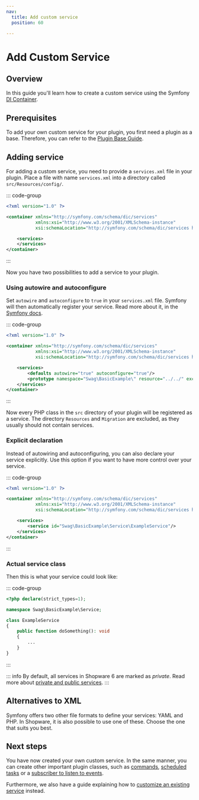 ```yaml
---
nav:
  title: Add custom service
  position: 60

---
```


# Add Custom Service

## Overview

In this guide you'll learn how to create a custom service using the Symfony [DI Container](https://symfony.com/doc/current/service_container.html).

## Prerequisites

To add your own custom service for your plugin, you first need a plugin as a base.
Therefore, you can refer to the [Plugin Base Guide](../plugin-base-guide).

## Adding service

For adding a custom service, you need to provide a `services.xml` file in your plugin.
Place a file with name `services.xml` into a directory called `src/Resources/config/`.

::: code-group

```xml [<plugin root>/src/Resources/config/services.xml]
<?xml version="1.0" ?>

<container xmlns="http://symfony.com/schema/dic/services"
           xmlns:xsi="http://www.w3.org/2001/XMLSchema-instance"
           xsi:schemaLocation="http://symfony.com/schema/dic/services http://symfony.com/schema/dic/services/services-1.0.xsd">

    <services>
    </services>
</container>
```

:::

Now you have two possibilities to add a service to your plugin.

### Using autowire and autoconfigure

Set `autowire` and `autoconfigure` to `true` in your `services.xml` file.
Symfony will then automatically register your service.
Read more about it, in the [Symfony docs](https://symfony.com/doc/current/service_container.html#creating-configuring-services-in-the-container).

::: code-group

```xml [<plugin root>/src/Resources/config/services.xml]
<?xml version="1.0" ?>

<container xmlns="http://symfony.com/schema/dic/services"
           xmlns:xsi="http://www.w3.org/2001/XMLSchema-instance"
           xsi:schemaLocation="http://symfony.com/schema/dic/services http://symfony.com/schema/dic/services/services-1.0.xsd">

    <services>
        <defaults autowire="true" autoconfigure="true"/>
        <prototype namespace="Swag\BasicExample\" resource="../../" exclude="../../{Resources,Migration,*.php}"/>
    </services>
</container>
```

:::

Now every PHP class in the `src` directory of your plugin will be registered as a service.
The directory `Resources` and `Migration` are excluded, as they usually should not contain services.

### Explicit declaration

Instead of autowiring and autoconfiguring, you can also declare your service explicitly.
Use this option if you want to have more control over your service.

::: code-group

```xml [<plugin root>/src/Resources/config/services.xml]
<?xml version="1.0" ?>

<container xmlns="http://symfony.com/schema/dic/services"
           xmlns:xsi="http://www.w3.org/2001/XMLSchema-instance"
           xsi:schemaLocation="http://symfony.com/schema/dic/services http://symfony.com/schema/dic/services/services-1.0.xsd">

    <services>
        <service id="Swag\BasicExample\Service\ExampleService"/>
    </services>
</container>
```

:::

### Actual service class

Then this is what your service could look like:

::: code-group

```php [<plugin root>/src/Service/ExampleService.php]
<?php declare(strict_types=1);

namespace Swag\BasicExample\Service;

class ExampleService
{
    public function doSomething(): void
    {
        ...
    }
}
```

:::

::: info
By default, all services in Shopware 6 are marked as _private_.
Read more about [private and public services](https://symfony.com/doc/current/service_container.html#public-versus-private-services).
:::

## Alternatives to XML

Symfony offers two other file formats to define your services: YAML and PHP.
In Shopware, it is also possible to use one of these.
Choose the one that suits you best.

## Next steps

You have now created your own custom service.
In the same manner, you can create other important plugin classes, such as [commands](add-custom-commands), [scheduled tasks](add-scheduled-task) or a [subscriber to listen to events](listening-to-events).

Furthermore, we also have a guide explaining how to [customize an existing service](adjusting-service) instead.
